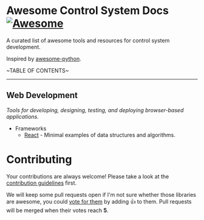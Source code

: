 # Awesome Control System Docs [![Awesome](https://cdn.rawgit.com/sindresorhus/awesome/d7305f38d29fed78fa85652e3a63e154dd8e8829/media/badge.svg)](https://github.com/sindresorhus/awesome)

A curated list of awesome tools and resources for control system development.

Inspired by [awesome-python](https://github.com/vinta/awesome-python).

~TABLE OF CONTENTS~

---

## Web Development

*Tools for developing, designing, testing, and deploying browser-based applications.*

* Frameworks
    * [React](https://github.com/keon/algorithms) - Minimal examples of data structures and algorithms.

# Contributing

Your contributions are always welcome! Please take a look at the [contribution guidelines](https://github.com/fermi-controls/awesome-docs/blob/main/CONTRIBUTING.md) first.

We will keep some pull requests open if I'm not sure whether those libraries are awesome, you could [vote for them](https://github.com/fermi-controls/awesome-docs/pulls) by adding :+1: to them. Pull requests will be merged when their votes reach **5**.

